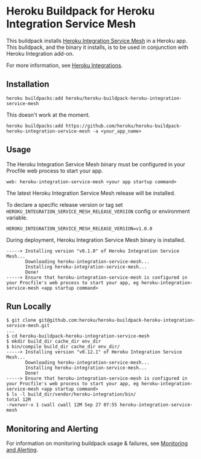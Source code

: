 # Heroku Buildpack for Heroku Integration Service Mesh

This buildpack installs [Heroku Integration Service Mesh](https://github.com/heroku/heroku-integration-service-mesh) in a Heroku app.  This buildpack, and the binary it installs, is to be used in conjunction with Heroku Integration add-on.

For more information, see [Heroku Integrations](https://devcenter.heroku.com/articles/heroku-integration).

## Installation
```shell
heroku buildpacks:add heroku/heroku-buildpack-heroku-integration-service-mesh
```
This doesn't work at the moment.

```
heroku buildpacks:add https://github.com/heroku/heroku-buildpack-heroku-integration-service-mesh -a <your_app_name>
```

## Usage
The Heroku Integration Service Mesh binary must be configured in your Procfile web process to start your app.
```shell
web: heroku-integration-service-mesh <your app startup command>
```
The latest Heroku Integration Service Mesh release will be installed.

To declare a specific release version or tag set `HEROKU_INTEGRATION_SERVICE_MESH_RELEASE_VERSION` config or environment variable.
```shell
HEROKU_INTEGRATION_SERVICE_MESH_RELEASE_VERSION=v1.0.0
```

During deployment, Heroku Integration Service Mesh binary is installed.
```shell
-----> Installing version "v0.1.0" of Heroku Integration Service Mesh...
       Downloading heroku-integration-service-mesh...
       Installing heroku-integration-service-mesh...
       Done!
-----> Ensure that heroku-integration-service-mesh is configured in your Procfile's web process to start your app, eg heroku-integration-service-mesh <app startup command>
```

## Run Locally
```shell
$ git clone git@github.com:heroku/heroku-buildpack-heroku-integration-service-mesh.git
...
$ cd heroku-buildpack-heroku-integration-service-mesh
$ mkdir build_dir cache_dir env_dir
$ bin/compile build_dir cache_dir env_dir/
-----> Installing version "v0.12.1" of Heroku Integration Service Mesh...
       Downloading heroku-integration-service-mesh...
       Installing heroku-integration-service-mesh...
       Done!
-----> Ensure that heroku-integration-service-mesh is configured in your Procfile's web process to start your app, eg heroku-integration-service-mesh <app startup command>
$ ls -l build_dir/vendor/heroku-integration/bin/
total 12M
-rwxrwxr-x 1 cwall cwall 12M Sep 27 07:55 heroku-integration-service-mesh
```

## Monitoring and Alerting

For information on monitoring buildpack usage & failures, see [Monitoring and Alerting](docs/alerting.md).
